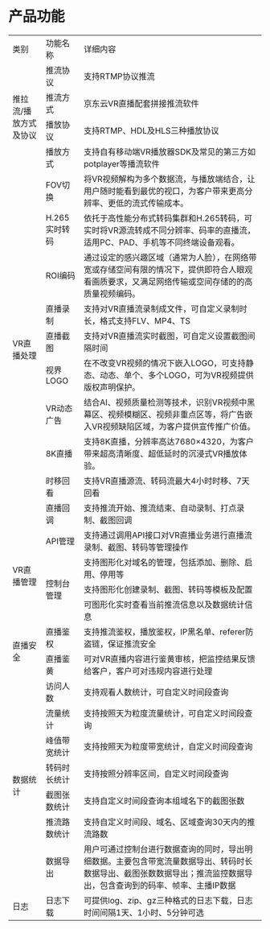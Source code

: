 # 产品功能

<table>
<tr>
    <td>类别<br/>
    <td>功能名称</td>
    <td>详细内容</td>
</tr>
<tr>
    <td rowspan="4"> 推拉流/播放方式及协议<br/>
    <td>推流协议</td>
    <td>支持RTMP协议推流</td>
</tr>
<tr>
    <td>推流方式</td>
    <td>京东云VR直播配套拼接推流软件</td>
</tr>
<tr>
    <td>播放协议</td>
    <td>支持RTMP、HDL及HLS三种播放协议</td>
</tr>
<tr>
    <td>播放方式</td>
    <td>支持自有移动端VR播放器SDK及常见的第三方如potplayer等播流软件</td>
</tr>
<tr>
    <td rowspan="10"> VR直播处理<br/>
    <td>FOV切换</td>
    <td>将VR视频解构为多个数据流，与播放端结合，让用户随时能看到最优的视口，为客户带来更高分辨率、更低的流式传输成本。</td>
</tr>
<tr>
    <td>H.265实时转码</td>
    <td>依托于高性能分布式转码集群和H.265转码，可实时将VR源流转成不同分辨率、码率的直播流，适用PC、PAD、手机等不同终端设备观看。</td>
</tr>
<tr>
    <td>ROI编码</td>
    <td>通过设定的感兴趣区域（通常为人脸），在网络带宽或存储空间有限的情况下，提供即符合人眼观看画质要求，又满足网络传输或空间存储的的高质量视频编码。</td>
</tr>
<tr>
    <td>直播录制</td>
    <td>支持对VR直播流录制成文件，可自定义录制时长，格式支持FLV、MP4、TS</td>
</tr>
<tr>
    <td>直播截图</td>
    <td>支持对VR直播流实时截图，可自定义设置截图间隔时间</td>
</tr>
<tr>
    <td>视界LOGO</td>
    <td>在不改变VR视频的情况下嵌入LOGO，可支持静态、动态、单个、多个LOGO，可为VR视频提供版权声明保护。</td>
</tr> 
<tr>
    <td>VR动态广告</td>
    <td>结合AI、视频质量检测等技术，识别VR视频中黑幕区、视频模糊区、视频非重点区等，将广告嵌入VR视频缺陷区域，为客户提供宣传推广价值。</td>
</tr> 
<tr>
    <td>8K直播</td>
    <td>支持8K直播，分辨率高达7680×4320，为客户带来超高清晰度、超低延时的沉浸式VR播放体验。 </td>
</tr>
<tr>
    <td>时移回看</td>
    <td>支持VR直播源流、转码流最大4小时时移、7天回看</td>
</tr>
<tr>
    <td>直播回调</td>
    <td>支持推流开始、推流结束、自动录制、打点录制、截图回调</td>
</tr>
<tr>
    <td rowspan="4"> VR直播管理<br/>
    <td>API管理</td>
    <td>支持通过调用API接口对VR直播业务进行直播流录制、截图、转码等管理操作</td>
</tr>
<tr>
    <td rowspan="3"> 控制台管理<br/>
    <td>支持图形化对域名的管理，包括添加、删除、启用、停用等</td>
</tr>
  <tr>
    <td>支持图形化创建录制、截图、转码等模板及配置</td>
  </tr>
   <tr>
    <td>可图形化实时查看当前推流信息以及数据统计信息</td>
</tr>
<tr>
    <td rowspan="2">直播安全<br/>
    <td>直播鉴权</td>
    <td>支持推流鉴权，播放鉴权，IP黑名单、referer防盗链，保证推流安全</td>
</tr>
<tr>
    <td>直播鉴黄</td>
    <td>可对VR直播内容进行鉴黄审核，把监控结果反馈给客户，客户可对违规内容进行处理</td>
</tr>
<tr>
    <td rowspan="7">数据统计<br/>
    <td>访问人数</td>
    <td>支持观看人数统计，可自定义时间段查询</td>
</tr>
<tr>
    <td>流量统计</td>
    <td>支持按照天为粒度流量统计，可自定义时间段查询</td>
</tr>
<tr>
    <td>峰值带宽统计</td>
    <td>支持按照天为粒度带宽统计，自定义时间段查询</td>
</tr>
<tr>
    <td>转码时长统计</td>
    <td>支持按照分辨率区间，自定义时间段查询</td>
</tr>
<tr>
    <td>截图张数统计</td>
    <td>支持自定义时间段查询本组域名下的截图张数</td>
</tr>
<tr>
    <td>推流路数统计</td>
    <td>支持自定义时间段、域名、区域查询30天内的推流路数</td>
</tr>
    <tr>
    <td>数据导出</td>
    <td>用户可通过控制台进行数据查询的同时，导出明细数据。主要包含带宽流量数据导出、转码时长数据导出、截图张数数据导出；推流监控数据导出，包含查询到的码率、帧率、主播IP数据</td>
</tr>
<tr>
    <td>日志</td>
    <td>日志下载</td>
    <td>可提供log、zip、gz三种格式的日志下载，日志时间间隔1天、1小时、5分钟可选</td>
</tr>    
</table>


